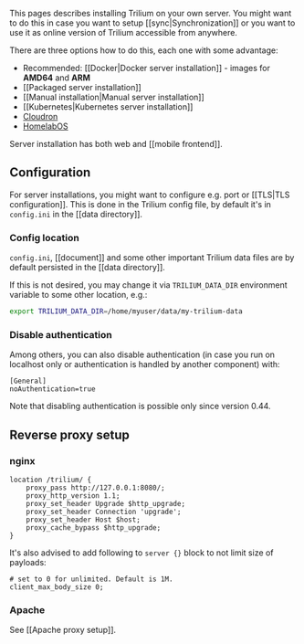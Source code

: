 This pages describes installing Trilium on your own server. You might want to do this in case you want to setup [[sync|Synchronization]] or you want to use it as online version of Trilium accessible from anywhere.

There are three options how to do this, each one with some advantage:

* Recommended: [[Docker|Docker server installation]] - images for **AMD64** and **ARM**
* [[Packaged server installation]]
* [[Manual installation|Manual server installation]]
* [[Kubernetes|Kubernetes server installation]]
* [Cloudron](https://www.cloudron.io/store/com.github.trilium.cloudronapp.html)
* [HomelabOS](https://homelabos.com/docs/software/trilium/)

Server installation has both web and [[mobile frontend]].

## Configuration

For server installations, you might want to configure e.g. port or [[TLS|TLS configuration]]. This is done in the Trilium config file, by default it's in `config.ini` in the [[data directory]].

### Config location

`config.ini`, [[document]] and some other important Trilium data files are by default persisted in the [[data directory]].

If this is not desired, you may change it via `TRILIUM_DATA_DIR` environment variable to some other location, e.g.:

```bash
export TRILIUM_DATA_DIR=/home/myuser/data/my-trilium-data
```

### Disable authentication
Among others, you can also disable authentication (in case you run on localhost only or authentication is handled by another component) with:

```
[General]
noAuthentication=true
```

Note that disabling authentication is possible only since version 0.44.

## Reverse proxy setup

### nginx

```
location /trilium/ {
    proxy_pass http://127.0.0.1:8080/;
    proxy_http_version 1.1;
    proxy_set_header Upgrade $http_upgrade;
    proxy_set_header Connection 'upgrade';
    proxy_set_header Host $host;
    proxy_cache_bypass $http_upgrade;
}
```

It's also advised to add following to `server {}` block to not limit size of payloads:

```
# set to 0 for unlimited. Default is 1M.
client_max_body_size 0;
```

### Apache

See [[Apache proxy setup]].